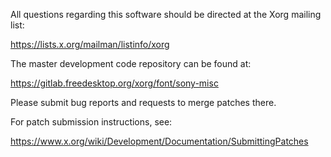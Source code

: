 
All questions regarding this software should be directed at the
Xorg mailing list:

  https://lists.x.org/mailman/listinfo/xorg

The master development code repository can be found at:

  https://gitlab.freedesktop.org/xorg/font/sony-misc

Please submit bug reports and requests to merge patches there.

For patch submission instructions, see:

  https://www.x.org/wiki/Development/Documentation/SubmittingPatches

